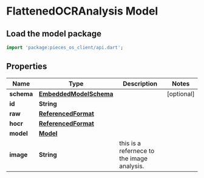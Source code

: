 # FlattenedOCRAnalysis Model

## Load the model package
```dart
import 'package:pieces_os_client/api.dart';
```

## Properties
Name | Type | Description | Notes
------------ | ------------- | ------------- | -------------
**schema** | [**EmbeddedModelSchema**](EmbeddedModelSchema) |  | [optional] 
**id** | **String** |  | 
**raw** | [**ReferencedFormat**](ReferencedFormat) |  | 
**hocr** | [**ReferencedFormat**](ReferencedFormat) |  | 
**model** | [**Model**](Model) |  | 
**image** | **String** | this is a refernece to the image analysis. | 




